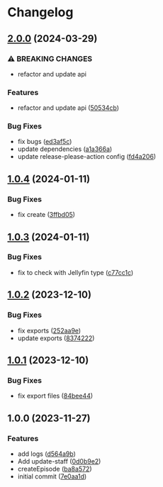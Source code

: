 # Changelog

## [2.0.0](https://github.com/joshuaavalon/mdh-utils/compare/v1.0.4...v2.0.0) (2024-03-29)


### ⚠ BREAKING CHANGES

* refactor and update api

### Features

* refactor and update api ([50534cb](https://github.com/joshuaavalon/mdh-utils/commit/50534cb3404f7d94ad690c7e2cd51eb67f4e04f7))


### Bug Fixes

* fix bugs ([ed3af5c](https://github.com/joshuaavalon/mdh-utils/commit/ed3af5c538d4fef48d247170c8a33b99745cbc30))
* update dependencies ([a1a366a](https://github.com/joshuaavalon/mdh-utils/commit/a1a366a76c4fd390229a52d87409e2539dcf54e2))
* update release-please-action config ([fd4a206](https://github.com/joshuaavalon/mdh-utils/commit/fd4a20603984467d5387321ef1991c7cebdb7c58))

## [1.0.4](https://github.com/joshuaavalon/mdh-utils/compare/v1.0.3...v1.0.4) (2024-01-11)


### Bug Fixes

* fix create ([3ffbd05](https://github.com/joshuaavalon/mdh-utils/commit/3ffbd05b667b70ce94f741a09d690fb3a655bfd0))

## [1.0.3](https://github.com/joshuaavalon/mdh-utils/compare/v1.0.2...v1.0.3) (2024-01-11)


### Bug Fixes

* fix to check with Jellyfin type ([c77cc1c](https://github.com/joshuaavalon/mdh-utils/commit/c77cc1ce002f913a7a205ee5f3323d651aa826c0))

## [1.0.2](https://github.com/joshuaavalon/mdh-utils/compare/v1.0.1...v1.0.2) (2023-12-10)


### Bug Fixes

* fix exports ([252aa9e](https://github.com/joshuaavalon/mdh-utils/commit/252aa9e8d2f499a96b8424ab71e1633c5116fea2))
* update exports ([8374222](https://github.com/joshuaavalon/mdh-utils/commit/83742226322fdb20fe6e37c5a0fcf657201b43c7))

## [1.0.1](https://github.com/joshuaavalon/mdh-utils/compare/v1.0.0...v1.0.1) (2023-12-10)


### Bug Fixes

* fix export files ([84bee44](https://github.com/joshuaavalon/mdh-utils/commit/84bee44d4f215baa1f545806584e110b6d4a4f9e))

## 1.0.0 (2023-11-27)


### Features

* add logs ([d564a9b](https://github.com/joshuaavalon/mdh-utils/commit/d564a9b756488a33fa151589360e8b85b2fc653e))
* Add update-staff ([0d0b9e2](https://github.com/joshuaavalon/mdh-utils/commit/0d0b9e2d598849f5d58af425406e3645d913bd99))
* createEpisode ([ba8a572](https://github.com/joshuaavalon/mdh-utils/commit/ba8a5722755d708263ac7aed4d13f841d5ac3d73))
* initial commit ([7e0aa1d](https://github.com/joshuaavalon/mdh-utils/commit/7e0aa1df042a08861d268a174b19cb8d91e4220b))
